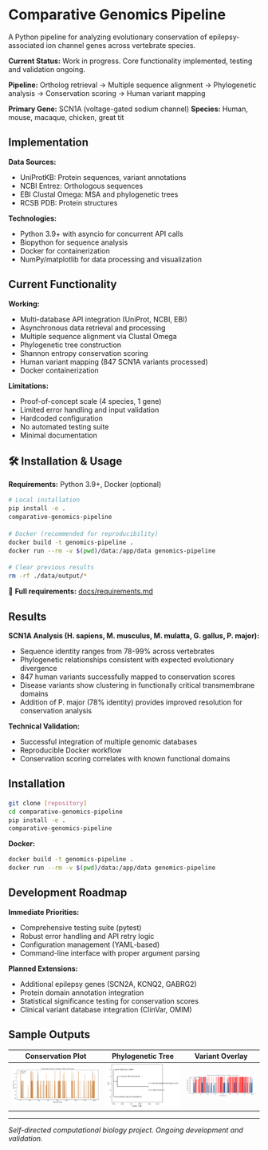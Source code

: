 # Comparative Genomics Pipeline

A Python pipeline for analyzing evolutionary conservation of epilepsy-associated ion channel genes across vertebrate species.

**Current Status:** Work in progress. Core functionality implemented, testing and validation ongoing.

**Pipeline:** Ortholog retrieval → Multiple sequence alignment → Phylogenetic analysis → Conservation scoring → Human variant mapping

**Primary Gene:** SCN1A (voltage-gated sodium channel)
**Species:** Human, mouse, macaque, chicken, great tit

## Implementation

**Data Sources:**
- UniProtKB: Protein sequences, variant annotations
- NCBI Entrez: Orthologous sequences
- EBI Clustal Omega: MSA and phylogenetic trees
- RCSB PDB: Protein structures

**Technologies:**
- Python 3.9+ with asyncio for concurrent API calls
- Biopython for sequence analysis
- Docker for containerization
- NumPy/matplotlib for data processing and visualization


## Current Functionality

**Working:**
- Multi-database API integration (UniProt, NCBI, EBI)
- Asynchronous data retrieval and processing
- Multiple sequence alignment via Clustal Omega
- Phylogenetic tree construction
- Shannon entropy conservation scoring
- Human variant mapping (847 SCN1A variants processed)
- Docker containerization

**Limitations:**
- Proof-of-concept scale (4 species, 1 gene)
- Limited error handling and input validation
- Hardcoded configuration
- No automated testing suite
- Minimal documentation

## 🛠️ Installation & Usage

**Requirements:** Python 3.9+, Docker (optional)

```bash
# Local installation
pip install -e .
comparative-genomics-pipeline

# Docker (recommended for reproducibility)
docker build -t genomics-pipeline .
docker run --rm -v $(pwd)/data:/app/data genomics-pipeline

# Clear previous results
rm -rf ./data/output/*
```

📁 **Full requirements:** [docs/requirements.md](docs/requirements.md)

## Results

**SCN1A Analysis (H. sapiens, M. musculus, M. mulatta, G. gallus, P. major):**
- Sequence identity ranges from 78-99% across vertebrates
- Phylogenetic relationships consistent with expected evolutionary divergence
- 847 human variants successfully mapped to conservation scores
- Disease variants show clustering in functionally critical transmembrane domains
- Addition of P. major (78% identity) provides improved resolution for conservation analysis

**Technical Validation:**
- Successful integration of multiple genomic databases
- Reproducible Docker workflow
- Conservation scoring correlates with known functional domains

## Installation

```bash
git clone [repository]
cd comparative-genomics-pipeline
pip install -e .
comparative-genomics-pipeline
```

**Docker:**
```bash
docker build -t genomics-pipeline .
docker run --rm -v $(pwd)/data:/app/data genomics-pipeline
```

## Development Roadmap

**Immediate Priorities:**
- Comprehensive testing suite (pytest)
- Robust error handling and API retry logic
- Configuration management (YAML-based)
- Command-line interface with proper argument parsing

**Planned Extensions:**
- Additional epilepsy genes (SCN2A, KCNQ2, GABRG2)
- Protein domain annotation integration
- Statistical significance testing for conservation scores
- Clinical variant database integration (ClinVar, OMIM)

## Sample Outputs

| Conservation Plot | Phylogenetic Tree | Variant Overlay |
|:----------------:|:----------------:|:---------------:|
| ![Conservation](data/output/conservation/SCN1A_conservation_entropy.png) | ![Tree](data/output/trees/SCN1A.png) | ![Variants](data/output/variants/SCN1A_conservation_with_variants.png) |

---

*Self-directed computational biology project. Ongoing development and validation.*
